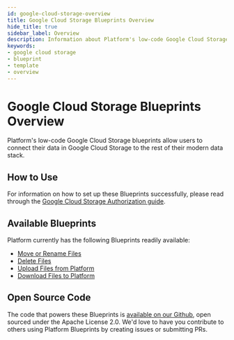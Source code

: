 ```yaml
---
id: google-cloud-storage-overview
title: Google Cloud Storage Blueprints Overview
hide_title: true
sidebar_label: Overview
description: Information about Platform's low-code Google Cloud Storage templates.
keywords:
- google cloud storage
- blueprint
- template
- overview
---
```


# Google Cloud Storage Blueprints Overview

Platform's low-code Google Cloud Storage blueprints allow users to connect their data in Google Cloud Storage to the rest of their modern data stack.


## How to Use
For information on how to set up these Blueprints successfully, please read through the [Google Cloud Storage Authorization guide](google-cloud-storage-authorization.md).


## Available Blueprints
Platform currently has the following Blueprints readily available:

- [Move or Rename Files](google-cloud-storage-move-or-rename-files.md)
- [Delete Files](google-cloud-storage-remove-files.md)
- [Upload Files from Platform](google-cloud-storage-upload-files.md)
- [Download Files to Platform](google-cloud-storage-download-files.md)

## Open Source Code
The code that powers these Blueprints is [available on our Github](https://github.com/shipyardapp/shipyard-blueprints/tree/main/shipyard_blueprints/googlecloud), open sourced under the Apache License 2.0. We'd love to have you contribute to others using Platform Blueprints by creating issues or submitting PRs.
